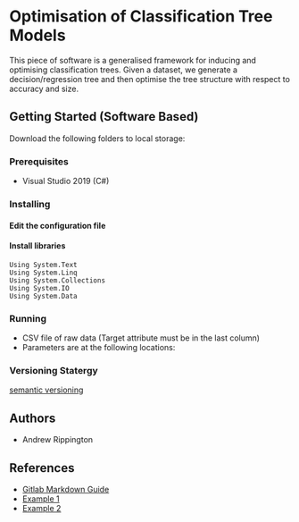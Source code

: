 # Optimisation of Classification Tree Models
This piece of software is a generalised framework for inducing and optimising classification trees.
Given a dataset, we generate a decision/regression tree and then optimise the tree structure with respect to accuracy and size. 

## Getting Started (Software Based)

Download the following folders to local storage:



### Prerequisites

* Visual Studio 2019 (C#)

### Installing

#### Edit the configuration file

#### Install libraries 
```
Using System.Text
Using System.Linq
Using System.Collections
Using System.IO
Using System.Data
```
### Running 

* CSV file of raw data (Target attribute must be in the last column)
* Parameters are at the following locations:

### Versioning Statergy
[semantic versioning](https://semver.org/)

## Authors
* Andrew Rippington

## References
* [Gitlab Markdown Guide](https://docs.gitlab.com/ee/user/markdown.html)
* [Example 1](https://github.com/erasmus-without-paper/ewp-specs-sec-intro/tree/v2.0.2)
* [Example 2](https://github.com/erasmus-without-paper/ewp-specs-architecture/tree/v1.10.0)
